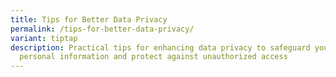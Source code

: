```yaml
---
title: Tips for Better Data Privacy
permalink: /tips-for-better-data-privacy/
variant: tiptap
description: Practical tips for enhancing data privacy to safeguard your
  personal information and protect against unauthorized access
---
```

